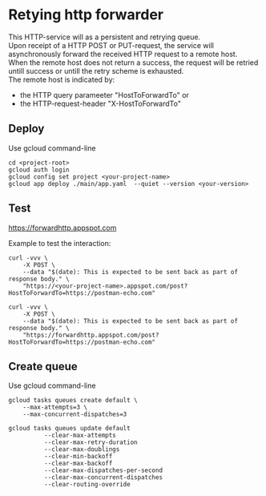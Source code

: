 # Retying http forwarder

This HTTP-service will as a persistent and retrying queue.<br/>
Upon receipt of a HTTP POST or PUT-request, the service will asynchronously forward the received HTTP request to a remote host.<br/>
When the remote host does not return a success, the request will be retried untill success or 
untill the retry scheme is exhausted.<br/>
The remote host is indicated by:
- the HTTP query parameeter "HostToForwardTo" or
- the HTTP-request-header "X-HostToForwardTo"
   
   
## Deploy

Use gcloud command-line

    cd <project-root>
    gcloud auth login
    gcloud config set project <your-project-name>
    gcloud app deploy ./main/app.yaml  --quiet --version <your-version>
    
## Test

https://forwardhttp.appspot.com


Example to test the interaction:

    curl -vvv \
        -X POST \
        --data "$(date): This is expected to be sent back as part of response body." \
        "https://<your-project-name>.appspot.com/post?HostToForwardTo=https://postman-echo.com"   

    curl -vvv \
        -X POST \
        --data "$(date): This is expected to be sent back as part of response body." \
        "https://forwardhttp.appspot.com/post?HostToForwardTo=https://postman-echo.com"  
        
## Create queue

Use gcloud command-line

    gcloud tasks queues create default \
        --max-attempts=3 \
        --max-concurrent-dispatches=3

    gcloud tasks queues update default
              --clear-max-attempts 
              --clear-max-retry-duration
              --clear-max-doublings 
              --clear-min-backoff
              --clear-max-backoff
              --clear-max-dispatches-per-second
              --clear-max-concurrent-dispatches
              --clear-routing-override         

